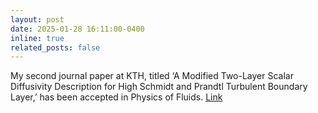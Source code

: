 ```yaml
---
layout: post
date: 2025-01-28 16:11:00-0400
inline: true
related_posts: false
---
```

My second journal paper at KTH, titled ‘A Modified Two-Layer Scalar Diffusivity Description for High Schmidt and Prandtl Turbulent Boundary Layer,’ has been accepted in Physics of Fluids. [Link](https://pubs.aip.org/aip/pof/article/37/2/025219/3337468/A-modified-two-layer-scalar-diffusivity)
